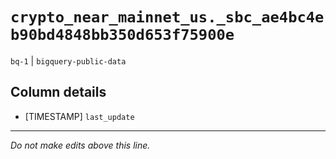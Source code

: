 # `crypto_near_mainnet_us._sbc_ae4bc4eb90bd4848bb350d653f75900e`
`bq-1` | `bigquery-public-data`

## Column details
* [TIMESTAMP] `last_update`

-------------------------------------------------------------------------------
*Do not make edits above this line.*
